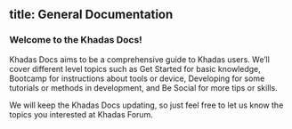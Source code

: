 title: General Documentation
---

### Welcome to the Khadas Docs!

Khadas Docs aims to be a comprehensive guide to Khadas users. We’ll cover different level topics such as Get Started for basic knowledge, Bootcamp for instructions about tools or device, Developing for some tutorials or methods in development, and Be Social for more tips or skills.

We will keep the Khadas Docs updating, so just feel free to let us know the topics you interested at Khadas Forum.

